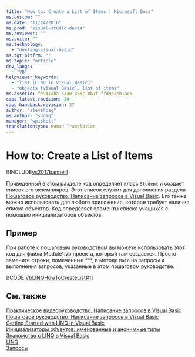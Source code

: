 ```yaml
---
title: "How to: Create a List of Items | Microsoft Docs"
ms.custom: ""
ms.date: "11/24/2016"
ms.prod: "visual-studio-dev14"
ms.reviewer: ""
ms.suite: ""
ms.technology: 
  - "devlang-visual-basic"
ms.tgt_pltfrm: ""
ms.topic: "article"
dev_langs: 
  - "VB"
helpviewer_keywords: 
  - "list [LINQ in Visual Basic]"
  - "objects [Visual Basic], list of items"
ms.assetid: fe941aba-6340-455c-8b1f-ffd9c3eb1ac5
caps.latest.revision: 29
caps.handback.revision: 27
author: "stevehoag"
ms.author: "shoag"
manager: "wpickett"
translationtype: Human Translation
---
```

# How to: Create a List of Items
[!INCLUDE[vs2017banner](../../../../csharp/includes/vs2017banner.md)]

Приведенный в этом разделе код определяет класс `Student` и создает список его экземпляров.  Этот список служит для дополнения раздела [Пошаговое руководство. Написание запросов в Visual Basic](../../../../visual-basic/programming-guide/concepts/linq/walkthrough-writing-queries.md).  Его также можно использовать для любого приложения, которое требует наличия списка объектов.  Код определяет элементы списка учащихся с помощью инициализаторов объектов.  
  
## Пример  
 При работе с пошаговым руководством вы можете использовать этот код для файла Module1.vb проекта, который там создается.  Просто замените строки, помеченные \*\*\*, в методе `Main` на запросы и выполнения запросов, указанные в этом пошаговом руководстве.  
  
 [!CODE [VbLINQHowToCreateList#1](../CodeSnippet/VS_Snippets_VBCSharp/VbLINQHowToCreateList#1)]  
  
## См. также  
 [Практическое видеоруководство. Написание запросов в Visual Basic](http://msdn.microsoft.com/library/bb820884.aspx)   
 [Пошаговое руководство. Написание запросов в Visual Basic](../../../../visual-basic/programming-guide/concepts/linq/walkthrough-writing-queries.md)   
 [Getting Started with LINQ in Visual Basic](../../../../visual-basic/programming-guide/concepts/linq/getting-started-with-linq.md)   
 [Инициализаторы объектов: именованные и анонимные типы](../../../../visual-basic/programming-guide/language-features/objects-and-classes/object-initializers-named-and-anonymous-types.md)   
 [Знакомство с LINQ в Visual Basic](../../../../visual-basic/programming-guide/language-features/linq/introduction-to-linq.md)   
 [LINQ](../../../../visual-basic/programming-guide/language-features/linq/index.md)   
 [Запросы](../../../../visual-basic/language-reference/queries/queries.md)